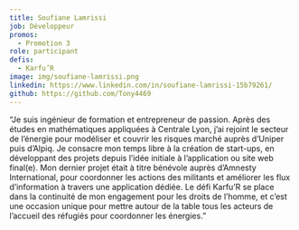```yaml
---
title: Soufiane Lamrissi
job: Développeur
promos:
  - Promotion 3
role: participant
defis:
  - Karfu’R
image: img/soufiane-lamrissi.png
linkedin: https://www.linkedin.com/in/soufiane-lamrissi-15b79261/
github: https://github.com/Tony4469
---
```

“Je suis ingénieur de formation et entrepreneur de passion. Après des études en mathématiques appliquées à Centrale Lyon, j’ai rejoint le secteur de l’énergie pour modéliser et couvrir les risques marché auprès d’Uniper puis d’Alpiq. Je consacre mon temps libre à la création de start-ups, en développant des projets depuis l’idée initiale à l’application ou site web final(e). Mon dernier projet était à titre bénévole auprès d’Amnesty International, pour coordonner les actions des militants et améliorer les flux d’information à travers une application dédiée. Le défi Karfu’R se place dans la continuité de mon engagement pour les droits de l’homme, et c’est une occasion unique pour mettre autour de la table tous les acteurs de l’accueil des réfugiés pour coordonner les énergies.”
